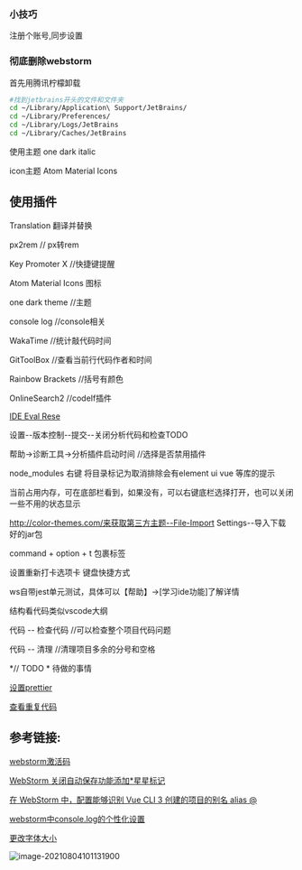 ### 小技巧

注册个账号,同步设置



### 彻底删除webstorm

首先用腾讯柠檬卸载

```bash
#找到jetbrains开头的文件和文件夹
cd ~/Library/Application\ Support/JetBrains/  
cd ~/Library/Preferences/  
cd ~/Library/Logs/JetBrains
cd ~/Library/Caches/JetBrains
```

使用主题 one dark italic

icon主题  Atom Material Icons

## 使用插件

Translation  翻译并替换

px2rem  // px转rem

Key Promoter X  //快捷键提醒

Atom Material Icons 图标

one dark theme //主题

console log //console相关

WakaTime  //统计敲代码时间

GitToolBox  //查看当前行代码作者和时间

Rainbow Brackets  //括号有颜色

OnlineSearch2 //codeIf插件

[ IDE Eval Rese](https://blog.csdn.net/alan_alei/article/details/111738323)





设置--版本控制--提交--关闭分析代码和检查TODO

帮助->诊断工具->分析插件启动时间 //选择是否禁用插件

node_modules  右键  将目录标记为取消排除会有element ui vue 等库的提示

当前占用内存，可在底部栏看到，如果没有，可以右键底栏选择打开，也可以关闭一些不用的状态显示

http://color-themes.com/来获取第三方主题--File-Import Settings--导入下载好的jar包

command + option + t 包裹标签

设置重新打卡选项卡  键盘快捷方式

ws自带jest单元测试，具体可以【帮助】->[学习ide功能]了解详情

结构看代码类似vscode大纲

代码  -- 检查代码  //可以检查整个项目代码问题

代码  -- 清理   //清理项目多余的分号和空格

*// TODO * 待做的事情

[设置prettier](https://gitee.com/zyzcode/gitee-pic/raw/master/20210724111405.png)

[查看重复代码](https://juejin.cn/post/6963835326821302303)

## 参考链接:

[webstorm激活码](http://www.webstorm.vip/)

[WebStorm 关闭自动保存功能添加*星星标记](https://blog.csdn.net/fisherapp1995/article/details/85063199)

[在 WebStorm 中，配置能够识别 Vue CLI 3 创建的项目的别名 alias @](https://juejin.cn/post/6844903802185891848)

[webstorm中console.log的个性化设置](https://blog.csdn.net/qq_36609655/article/details/109055848)

[更改字体大小](https://qpluspicture.oss-cn-beijing.aliyuncs.com/up/gatYqk.png)



![image-20210804101131900](https://gitee.com/zyzcode/gitee-pic/raw/master/image-20210804101131900.png)

